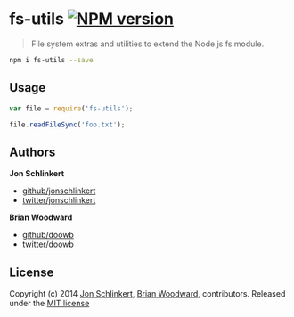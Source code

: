 # fs-utils [![NPM version](https://badge.fury.io/js/fs-utils.png)](http://badge.fury.io/js/fs-utils)

> File system extras and utilities to extend the Node.js fs module.

```bash
npm i fs-utils --save
```

## Usage

```js
var file = require('fs-utils');

file.readFileSync('foo.txt');
```

## Authors

**Jon Schlinkert**

+ [github/jonschlinkert](https://github.com/jonschlinkert)
+ [twitter/jonschlinkert](http://twitter.com/jonschlinkert)

**Brian Woodward**

+ [github/doowb](https://github.com/doowb)
+ [twitter/doowb](http://twitter.com/jonschlinkert)

## License
Copyright (c) 2014 [Jon Schlinkert](http://twitter.com/jonschlinkert), [Brian Woodward](http://twitter.com/doowb), contributors.
Released under the [MIT license](./LICENSE-MIT)